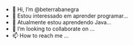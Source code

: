 - 👋 Hi, I’m @beterrabanegra
- 👀 Estou interessado em aprender programar...
- 🌱 Atualmente estou aprendendo Java...
- 💞️ I’m looking to collaborate on ...
- 📫 How to reach me ...

<!---
beterrabanegra/beterrabanegra is a ✨ special ✨ repository because its `README.md` (this file) appears on your GitHub profile.
You can click the Preview link to take a look at your changes.
--->

